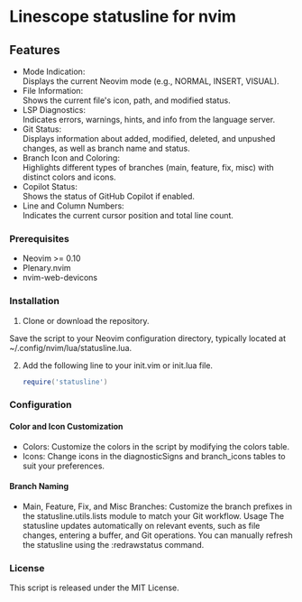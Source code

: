 # Linescope statusline for nvim

## Features

- Mode Indication: <br>
  Displays the current Neovim mode (e.g., NORMAL, INSERT, VISUAL).
- File Information: <br> Shows the current file's icon, path, and modified status.
- LSP Diagnostics: <br> Indicates errors, warnings, hints, and info from the language server.
- Git Status: <br> Displays information about added, modified, deleted, and unpushed changes, as well as branch name and status.
- Branch Icon and Coloring:<br> Highlights different types of branches (main, feature, fix, misc) with distinct colors and icons.
- Copilot Status:<br> Shows the status of GitHub Copilot if enabled.
- Line and Column Numbers: <br>Indicates the current cursor position and total line count.

### Prerequisites

- Neovim >= 0.10
- Plenary.nvim
- nvim-web-devicons

### Installation

1. Clone or download the repository.

Save the script to your Neovim configuration directory, typically located at ~/.config/nvim/lua/statusline.lua.

2. Add the following line to your init.vim or init.lua file.

   ```lua
   require('statusline')

   ```

### Configuration

#### Color and Icon Customization

- Colors: Customize the colors in the script by modifying the colors table.
- Icons: Change icons in the diagnosticSigns and branch_icons tables to suit your preferences.

#### Branch Naming

- Main, Feature, Fix, and Misc Branches: Customize the branch prefixes in the statusline.utils.lists module to match your Git workflow.
  Usage
  The statusline updates automatically on relevant events, such as file changes, entering a buffer, and Git operations. You can manually refresh the statusline using the :redrawstatus command.

### License

This script is released under the MIT License.
